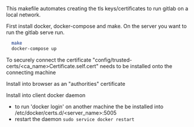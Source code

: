 This makefile automates creating the tls keys/certificates to run gitlab on a local network.

First install docker, docker-compose and make.
On the server you want to run the gitlab serve run.
``` bash
  make
  docker-compose up
```

To securely connect the certificate "config/trusted-certs/\<ca_name\>Certificate.self.cert" 
needs to be installed onto the connecting machine

Install into browser as an "authorities" certificate

Install into client docker daemon
- to run 'docker login' on another machine the be installed into
  /etc/docker/certs.d/\<server_name\>:5005
- restart the daemon
`sudo service docker restart`

